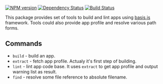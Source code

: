 [![NPM version](https://img.shields.io/npm/v/basisjs-tools-build.svg)](https://www.npmjs.com/package/basisjs-tools-build) [![Dependency Status](https://img.shields.io/david/basisjs/basisjs-tools-build.svg)](https://david-dm.org/basisjs/basisjs-tools-build) [![Build Status](https://travis-ci.org/basisjs/basisjs-tools-build.svg?branch=master)](https://travis-ci.org/basisjs/basisjs-tools-build)

This package provides set of tools to build and lint apps using [basis.js](https://github.com/basisjs/basisjs) framework. Tools could also provide app profile and resolve various path forms.

## Commands

- `build` - build an app.
- `extract` - fetch app profile. Actualy it's first step of building.
- `lint` - lint app code base. It uses `extract` to get app profile and output warning list as result.
- `find` - resolve some file reference to absolute filename.
